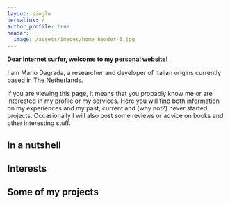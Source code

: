```yaml
---
layout: single
permalink: /
author_profile: true
header:
  image: /assets/images/home_header-3.jpg
---
```


**Dear Internet surfer, welcome to my personal website!** 

I am Mario Dagrada, a researcher and developer of Italian origins currently based in The
Netherlands.

If you are viewing this page, it means that you probably know me or are interested in my profile or my services. Here
you will find both information on my experiences and my past, current and (why not?) never started projects. Occasionally I will
also post some reviews or advice on books and other interesting stuff.

## In a nutshell

## Interests

## Some of my projects

